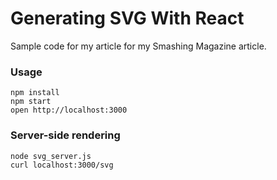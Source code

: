 Generating SVG With React
=====================

Sample code for my article for my Smashing Magazine article.

### Usage

```
npm install
npm start
open http://localhost:3000
```

### Server-side rendering

```
node svg_server.js
curl localhost:3000/svg
```

